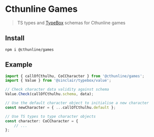 # Cthunline Games

> TS types and [TypeBox](https://github.com/sinclairzx81/typebox) schemas for Cthunline games

## Install

```shell
npm i @cthunline/games
```

## Example

```typescript
import { callOfCthulhu, CoCCharacter } from '@cthunline/games';
import { Value } from '@sinclair/typebox/value';

// Check character data validity against schema
Value.Check(callOfCthulhu.schema, data);

// Use the default character object to initialise a new character
const newCharacter = { ...callOfCthulhu.default };

// Use TS types to type character objects
const character: CoCCharacter = {
    // ...
};
```
